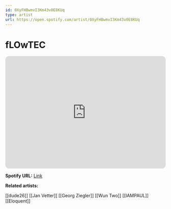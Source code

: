 ```yaml
---
id: 0XyFHBwmvI3Km43v0E8KUq
type: artist
url: https://open.spotify.com/artist/0XyFHBwmvI3Km43v0E8KUq
---
```

# fLOwTEC

<iframe style="border-radius:12px" src="https://open.spotify.com/embed/artist/0XyFHBwmvI3Km43v0E8KUq" width="100%" height="352" frameBorder="0" allowfullscreen="" allow="autoplay; clipboard-write; encrypted-media; fullscreen; picture-in-picture" loading="lazy"></iframe>

**Spotify URL:** [Link](https://open.spotify.com/artist/0XyFHBwmvI3Km43v0E8KUq)

**Related artists:**

[[dude26]]
[[Jan Vetter]]
[[Georg Ziegler]]
[[Wun Two]]
[[IAMPAUL]]
[[Eloquent]]
